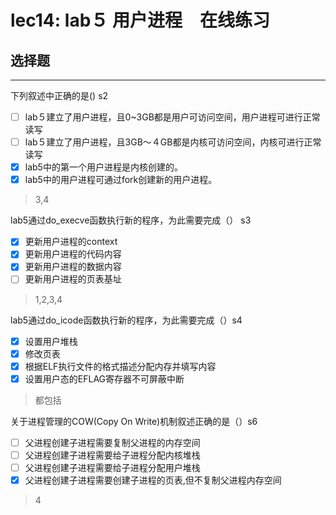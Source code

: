 # lec14: lab５ 用户进程　在线练习
## 选择题

---

下列叙述中正确的是()  s2

- [ ] lab５建立了用户进程，且0~3GB都是用户可访问空间，用户进程可进行正常读写
- [ ] lab５建立了用户进程，且3GB～４GB都是内核可访问空间，内核可进行正常读写
- [x] lab5中的第一个用户进程是内核创建的。
- [x] lab5中的用户进程可通过fork创建新的用户进程。

> 3,4


lab5通过do_execve函数执行新的程序，为此需要完成（） s3

- [x] 更新用户进程的context
- [x] 更新用户进程的代码内容
- [x] 更新用户进程的数据内容
- [ ] 更新用户进程的页表基址

> 1,2,3,4

lab5通过do_icode函数执行新的程序，为此需要完成（）s4

- [x] 设置用户堆栈
- [x] 修改页表
- [x] 根据ELF执行文件的格式描述分配内存并填写内容
- [x] 设置用户态的EFLAG寄存器不可屏蔽中断

> 都包括


关于进程管理的COW(Copy On Write)机制叙述正确的是（）s6

- [ ] 父进程创建子进程需要复制父进程的内存空间
- [ ] 父进程创建子进程需要给子进程分配内核堆栈
- [ ] 父进程创建子进程需要给子进程分配用户堆栈
- [x] 父进程创建子进程需要创建子进程的页表,但不复制父进程内存空间

> 4



